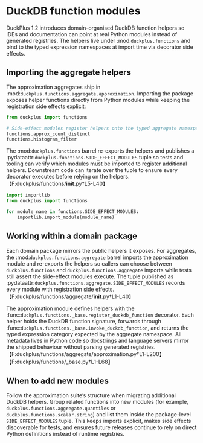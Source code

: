# DuckDB function modules

DuckPlus 1.2 introduces domain-organised DuckDB function helpers so IDEs and
documentation can point at real Python modules instead of generated registries.
The helpers live under :mod:`duckplus.functions` and bind to the typed
expression namespaces at import time via decorator side effects.

## Importing the aggregate helpers

The approximation aggregates ship in
:mod:`duckplus.functions.aggregate.approximation`. Importing the package exposes
helper functions directly from Python modules while keeping the registration
side effects explicit:

```python
from duckplus import functions

# Side-effect modules register helpers onto the typed aggregate namespace.
functions.approx_count_distinct
functions.histogram_filter
```

The :mod:`duckplus.functions` barrel re-exports the helpers and publishes a
:pydataattr:`duckplus.functions.SIDE_EFFECT_MODULES` tuple so tests and tooling
can verify which modules must be imported to register additional helpers.
Downstream code can iterate over the tuple to ensure every decorator executes
before relying on the helpers.【F:duckplus/functions/__init__.py†L5-L40】

```python
import importlib
from duckplus import functions

for module_name in functions.SIDE_EFFECT_MODULES:
    importlib.import_module(module_name)
```

## Working within a domain package

Each domain package mirrors the public helpers it exposes. For aggregates, the
:mod:`duckplus.functions.aggregate` barrel imports the approximation module and
re-exports the helpers so callers can choose between
``duckplus.functions`` and ``duckplus.functions.aggregate`` imports while tests
still assert the side-effect modules execute. The tuple published as
:pydataattr:`duckplus.functions.aggregate.SIDE_EFFECT_MODULES` records every
module with registration side effects.【F:duckplus/functions/aggregate/__init__.py†L1-L40】

The approximation module defines helpers with the
:func:`duckplus.functions._base.register_duckdb_function` decorator. Each helper
holds the DuckDB function signature, forwards through
:func:`duckplus.functions._base.invoke_duckdb_function`, and returns the typed
expression category expected by the aggregate namespace. All metadata lives in
Python code so docstrings and language servers mirror the shipped behaviour
without parsing generated registries.【F:duckplus/functions/aggregate/approximation.py†L1-L200】【F:duckplus/functions/_base.py†L1-L68】

## When to add new modules

Follow the approximation suite’s structure when migrating additional DuckDB
helpers. Group related functions into new modules (for example,
``duckplus.functions.aggregate.quantiles`` or
``duckplus.functions.scalar.string``) and list them inside the package-level
``SIDE_EFFECT_MODULES`` tuple. This keeps imports explicit, makes side effects
discoverable for tests, and ensures future releases continue to rely on direct
Python definitions instead of runtime registries.
